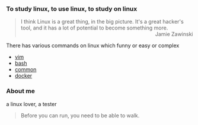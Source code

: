 ### To study linux, to use linux, to study on linux <br/>

> <div>I think Linux is a great thing, in the big picture. It's a great hacker's tool, and it has a lot of potential to become something more.</div>
> <div align="right">Jamie Zawinski</div>

There has various commands on linux which funny or easy or complex <br/>

+ [vim](https://github.com/HudsonWu/linuxStudying/tree/master/vim)
+ [bash](https://github.com/HudsonWu/linuxStudying/tree/master/bash)
+ [common](https://github.com/HudsonWu/linuxStudying/tree/master/common)
+ [docker](https://github.com/HudsonWu/linuxStudying/tree/master/docker)

### About me
a linux lover, a tester  
> Before you can run, you need to be able to walk.  
